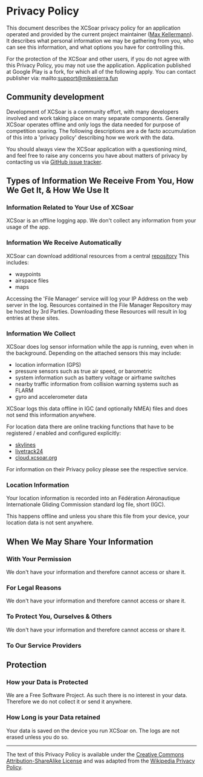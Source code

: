 
# Privacy Policy

This document describes the XCSoar privacy policy for an application operated
and provided by the current project maintainer ([Max Kellermann]). It describes
what personal information we may be gathering from you, who can see this
information, and what options you have for controlling this.

[Max Kellermann]: mailto:max@kellermann.name

For the protection of the XCSoar and other users, if you do not agree with this
Privacy Policy, you may not use the application.
Application published at Google Play is a fork, for which all of the following apply. 
You can contact publisher via: mailto:support@mikesierra.fun

## Community development

Development of XCSoar is a community effort, with many developers involved and
work taking place on many separate components.  Generally XCSoar operates
offline and only logs the data needed for purpose of competition soaring.  The
following descriptions are a de facto accumulation of this into a 'privacy
policy' describing how we work with the data.

You should always view the XCSoar application with a questioning mind, and feel
free to raise any concerns you have about matters of privacy by contacting us
via [GitHub issue tracker](https://github.com/XCSoar/issues).

## Types of Information We Receive From You, How We Get It, & How We Use It

### Information Related to Your Use of XCSoar

XCSoar is an offline logging app. We don't collect any information from your
usage of the app.

### Information We Receive Automatically

XCSoar can download additional resources from a central
[repository](https://download.xcsoar.org/) This includes:

- waypoints
- airspace files
- maps

Accessing the 'File Manager' service will log your IP Address on the web server
in the log. Resources contained in the File Manager Repository may be hosted
by 3rd Parties. Downloading these Resources will result in log entries at these
sites.

### Information We Collect

XCSoar does log sensor information while the app is running, even when in the background.
Depending on the attached sensors this may include:

- location information (GPS)
- pressure sensors such as true air speed, or barometric
- system information such as battery voltage or airframe switches
- nearby traffic information from collision warning systems such as FLARM
- gyro and accelerometer data

XCSoar logs this data offline in IGC (and optionally NMEA) files and does not
send this information anywhere.

For location data there are online tracking functions that have to be
registered / enabled and configured explicitly:

- [skylines](https://skylines.aero)
- [livetrack24](https://livetrack24.com)
- [cloud.xcsoar.org](https://cloud.xcsoar.org)

For information on their Privacy policy please see the respective service.

### Location Information

Your location information is recorded into an Fédération Aéronautique
Internationale Gliding Commission standard log file, short (IGC).

This happens offline and unless you share this file from your device, your
location data is not sent anywhere.

## When We May Share Your Information

### With Your Permission

We don't have your information and therefore cannot access or share it.

### For Legal Reasons

We don't have your information and therefore cannot access or share it.

### To Protect You, Ourselves & Others

We don't have your information and therefore cannot access or share it.

### To Our Service Providers

## Protection

### How your Data is Protected

We are a Free Software Project. As such there is no interest in your data.
Therefore we do not collect it or send it anywhere.

### How Long is your Data retained

Your data is saved on the device you run XCSoar on. The logs are not erased
unless you do so.

---
The text of this Privacy Policy is available under the
[Creative Commons Attribution-ShareAlike License][CC-BY-SA] and was adapted from
the [Wikipedia Privacy Policy].

[CC-BY-SA]: https://creativecommons.org/licenses/by-sa/3.0/
[Wikipedia Privacy Policy]: https://wikimediafoundation.org/wiki/Privacy_policy
